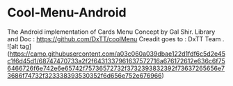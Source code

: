 # Cool-Menu-Android
The Android implementation of Cards Menu Concept by Gal Shir.
Library and Doc : https://github.com/DxTT/coolMenu 
Creadit goes to : DxTT Team . 
![alt tag] (https://camo.githubusercontent.com/a03c060a039dbae122d1fdf6c5d2e45c1f6d45d1/68747470733a2f2f6431337961637572716a676172612e636c6f756466726f6e742e6e65742f75736572732f3732393832392f73637265656e73686f74732f323338393530352f6d656e752e676966)
